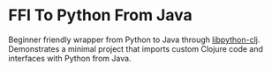 # FFI To Python From Java

Beginner friendly wrapper from Python to Java through [libpython-clj](https://github.com/clj-python/libpython-clj). Demonstrates a minimal project that imports custom Clojure code and interfaces with Python from Java.
